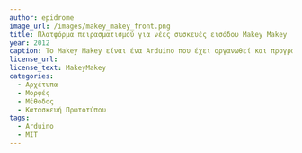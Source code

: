 ```yaml
---
author: epidrome
image_url: /images/makey_makey_front.png
title: Πλατφόρμα πειρασματισμού για νέες συσκευές εισόδου Makey Makey
year: 2012
caption: Το Makey Makey είναι ένα Arduino που έχει οργανωθεί και προγραμματιστεί έτσι ώστε να διευκολύνει τον πειραματισμό με νέες συσκευές εισόδου.
license_url:
license_text: MakeyMakey
categories:
  - Αρχέτυπα
  - Μορφές
  - Μέθοδος
  - Κατασκευή Πρωτοτύπου
tags:
  - Arduino
  - MIT
---
```

